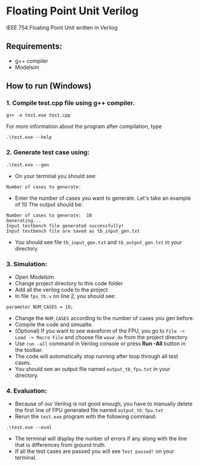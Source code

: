 # Floating Point Unit Verilog
IEEE 754 Floating Point Unit written in Verilog
## Requirements:
- g++ compiler
- Modelsim
## How to run (Windows)
### 1. Compile test.cpp file using g++ compiler.
```
g++ -o test.exe test.cpp
```
For more information about the program after compilation, type
```
.\test.exe --help
```
### 2. Generate test case using:
```
.\test.exe --gen
```
- On your terminal you should see:
```
Number of cases to generate:
```
- Enter the number of cases you want to generate. Let's take an example of 10
The output should be:
```
Number of cases to generate:  10
Generating...
Input testbench file generated successfully!
Input testbench file are saved as tb_input_gen.txt
```
- You should see file ```tb_input_gen.txt``` and ```tb_output_gen.txt``` in your directory.
### 3. Simulation:
- Open Modelsim
- Change project directory to this code folder
- Add all the verilog code to the project
- In file ```fpu_tb.v``` on line 2, you should see:
```
parameter NUM_CASES = 10;
```
- Change the ```NUM_CASES``` according to the number of cases you gen before.
- Compile the code and simualte.
- (Optional) If you want to see waveform of the FPU, you go to `File -> Load -> Macro File` and choose file ```wave.do``` from the project directory.
- Use ```run -all``` command in Verilog console or press **Run -All** button in the toolbar.
- The code will automatically stop running after loop through all test cases.
- You should see an output file named ```output_tb_fpu.txt``` in your directory.
### 4. Evaluation:
- Because of our Verilog is not good enough, you have to manually delete the first line of FPU generated file named ```output_tb_fpu.txt```
- Rerun the ```test.exe``` program with the following command:
```
.\test.exe --eval
```
- The terminal will display the nunber of errors if any along with the line that is differences from ground truth.
- If all the test cases are passed you will see ```Test passed!``` on your terminal.